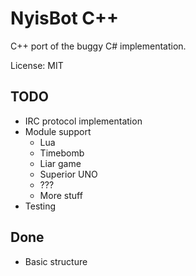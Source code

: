 # NyisBot C++

C++ port of the buggy C# implementation.

License: MIT

## TODO

 * IRC protocol implementation
 * Module support
     * Lua
     * Timebomb
     * Liar game
     * Superior UNO
     * ???
     * More stuff
 * Testing

## Done

 * Basic structure
